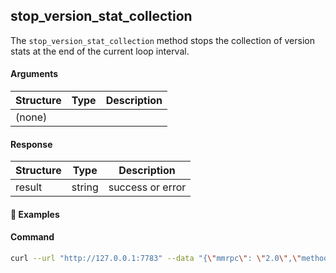 ## stop\_version\_stat\_collection

The `stop_version_stat_collection` method stops the collection of version stats at the end of the current loop interval.

#### Arguments

| Structure | Type | Description |
| --------- | ---- | ----------- |
| (none)    |      |             |

#### Response

| Structure | Type   | Description      |
| --------- | ------ | ---------------- |
| result    | string | success or error |

#### :pushpin: Examples

#### Command

```bash
curl --url "http://127.0.0.1:7783" --data "{\"mmrpc\": \"2.0\",\"method\":\"stop_version_stat_collection\",\"userpass\":\"$userpass\",\"params\":{}}
```

<div style="margin-top: 0.5rem;">

<collapse-text hidden title="Response">

#### Response (success)

```json
{
  "mmrpc":"2.0",
  "result":"success",
  "id":null
}
```

</collapse-text>

</div>

<div style="margin-top: 0.5rem;">

<collapse-text hidden title="Response">

#### Response (error - stats collection not running)

```json
{
  "mmrpc":"2.0",
  "error":"start_version_stat_collection is not running",
  "error_path":"lp_stats",
  "error_trace":"lp_stats:395]",
  "error_type":"NotRunning",
  "id":null
}

```

</collapse-text>

</div>
